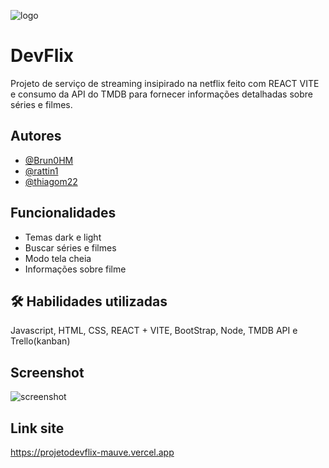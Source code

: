 
![logo](https://github.com/user-attachments/assets/52dd155c-0e61-4ecf-970c-90b2d9f0181c)


# DevFlix

Projeto de serviço de streaming insipirado na netflix feito com REACT VITE e consumo da API do TMDB para fornecer informações detalhadas sobre séries e filmes.




## Autores

- [@Brun0HM](https://www.github.com/brun0HM)
- [@rattin1](https://www.github.com/rattin1)
- [@thiagom22](https://www.github.com/thiagom22)
## Funcionalidades

- Temas dark e light
- Buscar séries e filmes
- Modo tela cheia
- Informações sobre filme


## 🛠 Habilidades utilizadas
Javascript, HTML, CSS, REACT + VITE, BootStrap, Node, TMDB API e Trello(kanban)

## Screenshot

![screenshot](https://github.com/user-attachments/assets/79ec9536-a01d-445e-89f0-31945e66c7cb)




## Link site

https://projetodevflix-mauve.vercel.app


